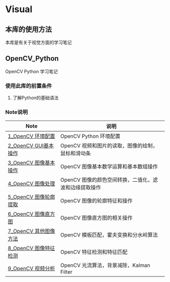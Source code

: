 # Visual 

## 本库的使用方法

本库是有关于视觉方面的学习笔记

## OpenCV_Python

OpenCV Python 学习笔记

### 使用此库的前置条件

1. 了解Python的基础语法

### Note说明

| Note                                                         | 说明                                                  |
| ------------------------------------------------------------ | ----------------------------------------------------- |
| [1_OpenCV 环境配置](https://github.com/SSC202/Visual/blob/main/OpenCV-Python/Note/1_OpenCV%20环境配置/1_OpenCV环境配置.md) | OpenCV Python 环境配置                                |
| [2_OpenCV GUI基本操作](https://github.com/SSC202/Visual/tree/main/OpenCV-Python/Note/2_OpenCV%20GUI基本操作) | OpenCV 视频和图片的读取，图像的绘制，鼠标和滑动条     |
| [3_OpenCV 图像基本操作](https://github.com/SSC202/Visual/tree/main/OpenCV-Python/Note/3_OpenCV%20图像基本操作) | OpenCV 图像基本数学运算和基本数组操作                 |
| [4_OpenCV 图像处理](https://github.com/SSC202/Visual/tree/main/OpenCV-Python/Note/4_OpenCV%20图像处理) | OpenCV 图像的颜色空间转换，二值化，滤波和边缘提取操作 |
| [5_OpenCV 图像轮廓提取](https://github.com/SSC202/Visual/tree/main/OpenCV-Python/Note/5_OpenCV%20图像轮廓提取) | OpenCV 图像的轮廓特征和操作                           |
| [6_OpenCV 图像直方图](https://github.com/SSC202/Visual/tree/main/OpenCV-Python/Note/6_OpenCV%20图像直方图) | OpenCV 图像直方图的相关操作                           |
| [7_OpenCV 其他图像方法](https://github.com/SSC202/Visual/tree/main/OpenCV-Python/Note/7_OpenCV%20其他图像方法) | OpenCV 模板匹配，霍夫变换和分水岭算法                 |
| [8_OpenCV 图像特征检测](https://github.com/SSC202/Visual/tree/main/OpenCV-Python/Note/8_OpenCV%20图像特征检测) | OpenCV 特征检测和特征匹配                             |
| [9_OpenCV 视频分析](https://github.com/SSC202/Visual/tree/main/OpenCV-Python/Note/9_OpenCV%20视频分析) | OpenCV 光流算法，背景减除，Kalman Filter              |

